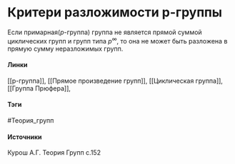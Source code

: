 # Критери разложимости p-группы
Если примарная($p$-группа) группа не является прямой суммой циклических групп и групп типа $p^{\infty}$, то она не может быть разложена в прямую сумму неразложимых групп.

#### Линки
 [[p-группа]],
 [[Прямое произведение групп]],
 [[Циклическая группа]],
 [[Группа Прюфера]], 
#### Тэги
 #Теория_групп 
#### Источники
 Курош А.Г. Теория Групп с.152